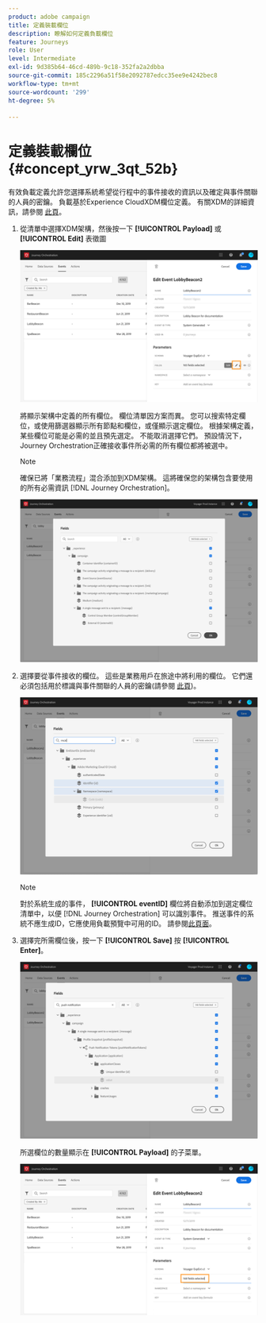 ```yaml
---
product: adobe campaign
title: 定義裝載欄位
description: 瞭解如何定義負載欄位
feature: Journeys
role: User
level: Intermediate
exl-id: 9d385b64-46cd-489b-9c18-352fa2a2dbba
source-git-commit: 185c2296a51f58e2092787edcc35ee9e4242bec8
workflow-type: tm+mt
source-wordcount: '299'
ht-degree: 5%

---
```


# 定義裝載欄位 {#concept_yrw_3qt_52b}

有效負載定義允許您選擇系統希望從行程中的事件接收的資訊以及確定與事件關聯的人員的密鑰。 負載基於Experience CloudXDM欄位定義。 有關XDM的詳細資訊，請參閱 [此頁](https://experienceleague.adobe.com/docs/experience-platform/xdm/home.html?lang=zh-Hant)。

1. 從清單中選擇XDM架構，然後按一下 **[!UICONTROL Payload]** 或 **[!UICONTROL Edit]** 表徵圖

   ![](../assets/journey8.png)

   將顯示架構中定義的所有欄位。 欄位清單因方案而異。 您可以搜索特定欄位，或使用篩選器顯示所有節點和欄位，或僅顯示選定欄位。 根據架構定義，某些欄位可能是必需的並且預先選定。 不能取消選擇它們。 預設情況下，Journey Orchestration正確接收事件所必需的所有欄位都將被選中。

   >[!NOTE]
   >
   >確保已將「業務流程」混合添加到XDM架構。 這將確保您的架構包含要使用的所有必需資訊 [!DNL Journey Orchestration]。

   ![](../assets/journey9.png)

1. 選擇要從事件接收的欄位。 這些是業務用戶在旅途中將利用的欄位。 它們還必須包括用於標識與事件關聯的人員的密鑰(請參閱 [此頁](../event/defining-the-event-key.md))。

   ![](../assets/journey10.png)

   >[!NOTE]
   >
   >對於系統生成的事件， **[!UICONTROL eventID]** 欄位將自動添加到選定欄位清單中，以便 [!DNL Journey Orchestration] 可以識別事件。 推送事件的系統不應生成ID，它應使用負載預覽中可用的ID。 請參閱[此頁面](../event/previewing-the-payload.md)。

1. 選擇完所需欄位後，按一下 **[!UICONTROL Save]** 按 **[!UICONTROL Enter]**。

   ![](../assets/journey11.png)

   所選欄位的數量顯示在 **[!UICONTROL Payload]** 的子菜單。

   ![](../assets/journey12.png)
